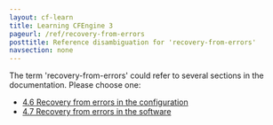 ```yaml
---
layout: cf-learn
title: Learning CFEngine 3
pageurl: /ref/recovery-from-errors
posttitle: Reference disambiguation for 'recovery-from-errors'
navsection: none
---
```


The term 'recovery-from-errors' could refer to several sections in the documentation. Please choose one:

- [4.6 Recovery from errors in the configuration](https://cfengine.com/manuals/cf3-reference.html#Recovery-from-errors-in-the-configuration)
- [4.7 Recovery from errors in the software](https://cfengine.com/manuals/cf3-reference.html#Recovery-from-errors-in-the-software)
